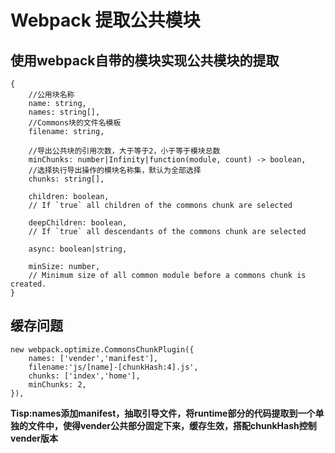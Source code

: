 # Webpack 提取公共模块

## 使用webpack自带的模块实现公共模块的提取

	{
		//公用块名称
		name: string,
		names: string[],
		//Commons块的文件名模板
		filename: string,
		
		//导出公共块的引用次数，大于等于2，小于等于模块总数
		minChunks: number|Infinity|function(module, count) -> boolean,
		//选择执行导出操作的模块名称集，默认为全部选择	
		chunks: string[],
				
		children: boolean,
		// If `true` all children of the commons chunk are selected
		
		deepChildren: boolean,
		// If `true` all descendants of the commons chunk are selected
		
		async: boolean|string,
		
		minSize: number,
		// Minimum size of all common module before a commons chunk is created.
	}

## 缓存问题

	new webpack.optimize.CommonsChunkPlugin({
        names: ['vender','manifest'],
        filename:'js/[name]-[chunkHash:4].js',
        chunks: ['index','home'],
        minChunks: 2,
    }),

**Tisp:names添加manifest，抽取引导文件，将runtime部分的代码提取到一个单独的文件中，使得vender公共部分固定下来，缓存生效，搭配chunkHash控制vender版本**